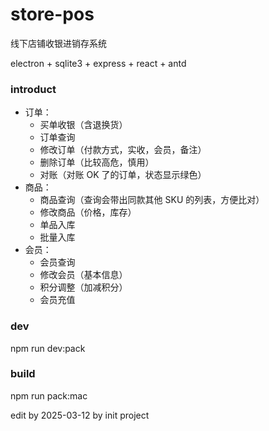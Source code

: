 # store-pos
线下店铺收银进销存系统

electron + sqlite3 + express + react + antd

### introduct

- 订单：
  - 买单收银（含退换货）
  - 订单查询
  - 修改订单（付款方式，实收，会员，备注）
  - 删除订单（比较高危，慎用）
  - 对账（对账 OK 了的订单，状态显示绿色）
- 商品：
  - 商品查询（查询会带出同款其他 SKU 的列表，方便比对）
  - 修改商品（价格，库存）
  - 单品入库
  - 批量入库
- 会员：
  - 会员查询
  - 修改会员（基本信息）
  - 积分调整（加减积分）
  - 会员充值

### dev
npm run dev:pack

### build
npm run pack:mac

edit by 2025-03-12 by init project

